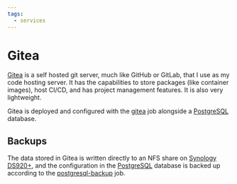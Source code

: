 ```yaml
---
tags:
  - services
---
```

# Gitea

[Gitea](https://git.dbyte.xyz) is a self hosted git server, much like GitHub or GitLab, that I use as my code hosting server. It has the capabilities to store packages (like container images), host CI/CD, and has project management features. It is also very lightweight.

Gitea is deployed and configured with the [gitea](../jobs/gitea.hcl) job alongside a [PostgreSQL](PostgreSQL.md) database.

## Backups

The data stored in Gitea is written directly to an NFS share on [Synology DS920+](Synology%20DS920+.md), and the configuration in the [PostgreSQL](PostgreSQL.md) database is backed up according to the [postgresql-backup](../jobs/postgresql/postgresql-backup.hcl) job.
